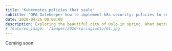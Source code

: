 ```yaml
---
title: 'Kubernetes policies that scale'
subtitle: 'OPA Gatekeeper how to implement k8s security: policies to scale'
date: 2020-04-26 00:00:00
description: Exploring the beautiful city of Oslo in spring. What better way than taking photos of cherry blossoms. 
# featured_image: '/images/2020-springioslo/01.jpg'
---
```


Coming soon